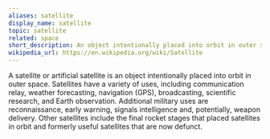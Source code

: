 ```yaml
---
aliases: satellite
display_name: satellite
topic: satellite
related: space
short_description: An object intentionally placed into orbit in outer space for a variety of uses.
wikipedia_url: https://en.wikipedia.org/wiki/Satellite
---
```

A satellite or artificial satellite is an object intentionally placed into orbit in outer space. Satellites have a variety of uses, including communication relay, weather forecasting, navigation (GPS), broadcasting, scientific research, and Earth observation. Additional military uses are reconnaissance, early warning, signals intelligence and, potentially, weapon delivery. Other satellites include the final rocket stages that placed satellites in orbit and formerly useful satellites that are now defunct.